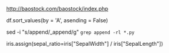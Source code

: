 http://baostock.com/baostock/index.php

df.sort_values(by = 'A', asending = False)

sed -i "s/append/_append/g" `grep append -rl *.py`

iris.assign(sepal_ratio=iris["SepalWidth"] / iris["SepalLength"])
